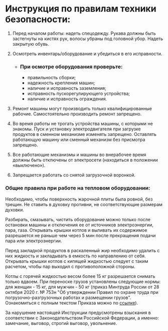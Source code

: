 
# Инструкция по правилам техники безопасности:

1. Перед началом работы: надеть спецодежду. Рукава должны быть 
застегнуты на кистях рук, волосы убраны под головной убор. Надеть закрытую обувь.

2. Осмотреть инвентарь/оборудование и убедиться в его исправности.

    - ### При осмотре оборудования проверьте:
      - правильность сборки;
      - надежность крепления машин; 
      - наличие и исправность заземления; 
      - исправность пускорегулирующего устройства; 
      - наличие и исправность ограждения.
    
      
3. Ремонт машины могут производить только квалифицированные рабочие. Самостоятельно производить ремонт запрещено. 
4. Во время работы не трогать устройства машины, с которыми не знакомы. Пуск и установку электродвигателя при загрузке продуктов в сменном механизме изменять запрещено. Оставлять работающую машину или сменный механизм без присмотра запрещено. 
6. Все работающие механизмы и машины во внерабочее время должны быть отключены от электросети (находиться в положении «выключено»). 
7. Запрещается работать со снятой загрузочной воронкой. 
### Общие правила при работе на тепловом оборудовании:
Необходимо, чтобы поверхность жарочной плиты была ровной, без трещин. 
Не ставить в духовку противни, не соответствующие размерам духовки. 

Разбирать, смазывать, чистить оборудование можно только после остановки машины и отключения ее от источников 
электроэнергии, пара, газа. Открывать крышки котлов и выливать их 
содержимое разрешается не раньше чем через 5 мин после прекращения 
подачи пара или электроэнергии. 

Перед закладкой продуктов в раскаленный 
жир необходимо удалить с них жидкость и закладывать в емкость по направлению 
от себя. Открывать крышки котлов с кипящей жидкостью следует с таким 
расчетом, чтобы пар выходил с противоположной стороны. 

Котлы с горячей жидкостью весом более 15 кг разрешается снимать только вдвоем. 
При переноске грузов установлены следующие нормы: 
для женщин - 15 кг, для мужчин - 50 кг (приказ Минтруда России от 28 октября 2020 г. № 753н "Об утверждении Правил по 
охране труда при погрузочно-разгрузочных работах и размещении грузов". 
Ознакомиться с полным текстом Приказа можно по 
[ссылке](https://base.garant.ru/75057534/53f89421bbdaf741eb2d1ecc4ddb4c33/#block_1034)).

За нарушение настоящей Инструкции
предусмотрены взыскания в соответствии с Законодательством Российской 
Федерации, а именно: замечание, выговор, строгий выговор, увольнение.
